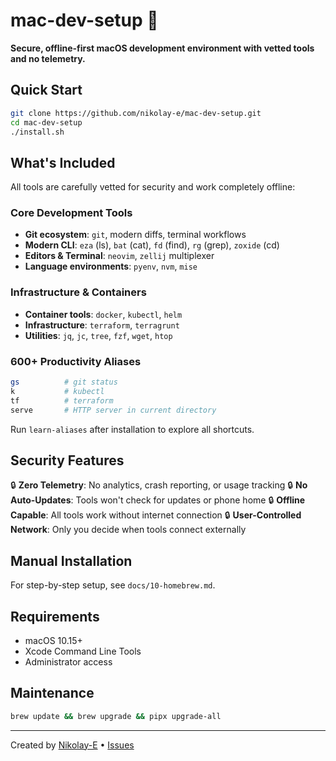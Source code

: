 # mac-dev-setup 🚀

**Secure, offline-first macOS development environment with vetted tools and no telemetry.**

## Quick Start

```bash
git clone https://github.com/nikolay-e/mac-dev-setup.git
cd mac-dev-setup
./install.sh
```

## What's Included

All tools are carefully vetted for security and work completely offline:

### Core Development Tools
- **Git ecosystem**: `git`, modern diffs, terminal workflows
- **Modern CLI**: `eza` (ls), `bat` (cat), `fd` (find), `rg` (grep), `zoxide` (cd)
- **Editors & Terminal**: `neovim`, `zellij` multiplexer
- **Language environments**: `pyenv`, `nvm`, `mise`

### Infrastructure & Containers
- **Container tools**: `docker`, `kubectl`, `helm`
- **Infrastructure**: `terraform`, `terragrunt`
- **Utilities**: `jq`, `jc`, `tree`, `fzf`, `wget`, `htop`

### 600+ Productivity Aliases
```bash
gs          # git status
k           # kubectl
tf          # terraform
serve       # HTTP server in current directory
```

Run `learn-aliases` after installation to explore all shortcuts.

## Security Features

🔒 **Zero Telemetry**: No analytics, crash reporting, or usage tracking
🔒 **No Auto-Updates**: Tools won't check for updates or phone home
🔒 **Offline Capable**: All tools work without internet connection
🔒 **User-Controlled Network**: Only you decide when tools connect externally

## Manual Installation

For step-by-step setup, see `docs/10-homebrew.md`.

## Requirements

- macOS 10.15+
- Xcode Command Line Tools
- Administrator access

## Maintenance

```bash
brew update && brew upgrade && pipx upgrade-all
```

---

Created by [Nikolay-E](https://github.com/nikolay-e) • [Issues](https://github.com/nikolay-e/mac-dev-setup/issues)
